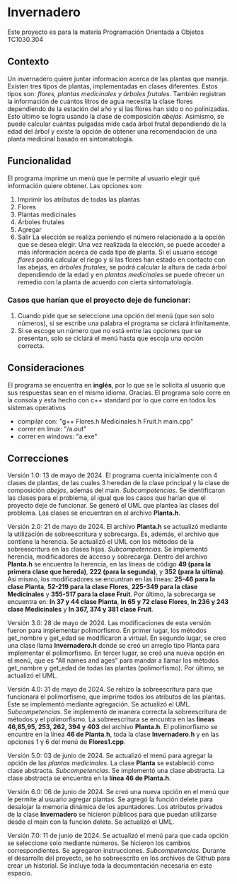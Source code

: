# Invernadero
Este proyecto es para la materia Programación Orientada a Objetos TC1030.304

## Contexto
Un invernadero quiere juntar información acerca de las plantas que maneja. Existen tres tipos de plantas, implementadas en clases diferentes. Estos tipos son: *flores, plantas medicinales y árboles frutales*. También registran la información de cuántos litros de agua necesita la clase flores dependiendo de la estación del año y si las flores han sido o no polinizadas. Esto último se logra usando la clase de composición *abejas*. Asimismo, se puede calcular cuántas pulgadas mide cada árbol frutal dependiendo de la edad del árbol y existe la opción de obtener una recomendación de una planta medicinal basado en sintomatología.

## Funcionalidad
El programa imprime un menú que le permite al usuario elegir qué información quiere obtener. Las opciones son: 
1. Imprimir los atributos de todas las plantas
2. Flores
3. Plantas medicinales
4. Árboles frutales
5. Agregar
6. Salir
La elección se realiza poniendo el número relacionado a la opción que se desea elegir. Una vez realizada la elección, se puede acceder a más información acerca de cada tipo de planta. Si el usuario escoge *flores* podrá calcular el riego y si las flores han estado en contacto con las abejas, en *árboles frutales*, se podrá calcular la altura de cada árbol dependiendo de la edad y en *plantas medicinales* se puede ofrecer un remedio con la planta de acuerdo con cierta sintomatología.
 
### Casos que harían que el proyecto deje de funcionar:
1) Cuando pide que se seleccione una opción del menú (que son solo números), si se escribe una palabra el programa se ciclará infinitamente.
2) Si se escoge un número que no está entre las opciones que se presentan, solo se ciclará el menú hasta que escoja una opción correcta.

## Consideraciones
El programa se encuentra en **inglés**, por lo que se le solicita al usuario que sus respuestas sean en el mismo idioma. Gracias.
El programa solo corre en la consola y esta hecho con c++ standard por lo que corre en todos los sistemas operativos
- compilar con: "g++ Flores.h Medicinales.h Fruit.h main.cpp"
- correr en linux: "/a.out"
- correr en windows: "a.exe"
  
## Correcciones
Versión 1.0: 13 de mayo de 2024. El programa cuenta inicialmente con 4 clases de plantas, de las cuales 3 heredan de la clase principal y la clase de composición *abejas*, además del main. *Subcompetencias*. Se identificaron las clases para el problema, al igual que los casos que harían que el proyecto deje de funcionar. Se generó el UML que plantea las clases del problema. Las clases se encuentran en el archivo **Planta.h**.

Versión 2.0: 21 de mayo de 2024. El archivo **Planta.h** se actualizó mediante la utilización de sobreescritura y sobrecarga. Es, además, el archivo que contiene la herencia. Se actualizó el UML con los métodos de la sobreescritura en las clases hijas. *Subcompetencias*. Se implementó herencia, modificadores de acceso y sobrecarga. Dentro del archivo **Planta.h** se encuentra la herencia, en las líneas de código **49 (para la primera clase que hereda)**, **222 (para la segunda)**, y **352 (para la última)**. Así mismo, los modificadores se encuntran en las líneas: **25-46 para la clase Planta**, **52-219 para la clase Flores**, **225-349 para la clase Medicinales** y **355-517 para la clase Fruit**. Por último, la sobrecarga se encuentra en: **ln 37 y 44 clase Planta**, **ln 65 y 72 clase Flores**, **ln 236 y 243 clase Medicinales** y **ln 367, 374 y 381 clase Fruit**.

Versión 3.0: 28 de mayo de 2024. Las modificaciones de esta versión fueron para implementar polimorfismo. En primer lugar, los métodos get_nombre y get_edad se modificaron a virtual. En segundo lugar, se creo una clase llama **Invernadero.h** donde se creó un arreglo tipo Planta para implementar el polimorfismo. En tercer lugar, se creó una nueva opción en el menú, que es "All names and ages" para mandar a llamar los métodos get_nombre y get_edad de todas las plantas (polimorfismo). Por último, se actualizó el UML. 

Versión 4.0: 31 de mayo de 2024. Se rehizo la sobreescritura para que funcionara el polimorfismo, que imprime todos los atributos de las plantas. Este se implementó mediante agregación. Se actualizó el UML. *Subcompetencias*. Se implementó de manera correcta la sobreescritura de métodos y el polimorfismo. La sobreescritura se encuntra en las **líneas 46,85,95, 253, 262, 394 y 403** del archivo **Planta.h**. El polimorfismo se encuntre en la línea **46 de Planta.h**, toda la clase **Invernadero.h** y en las opciones 1 y 6 del menú de **Flores1.cpp**.

Versión 5.0: 03 de junio de 2024. Se actualizó el menú para agregar la opción de las *plantas medicinales*. La clase **Planta** se estableció como clase abstracta. *Subcompetencias*.  Se implementó una clase abstracta. La clase abstracta se encuentra en la **línea 46 de Planta.h**.

Versión 6.0: 06 de junio de 2024. Se creó una nueva opción en el menú que le permite al usuario agregar plantas. Se agregó la función delete para desalojar la memoria dinámica de los apuntadores. Los atributos privados de la clase **Invernadero** se hicieron públicos para que puedan utilizarse desde el main con la función delete. Se actualizó el UML. 

Versión 7.0: 11 de junio de 2024. Se actualizó el menú para que cada opción se seleccione solo mediante números. Se hicieron los cambios correspondientes. Se agregaron instrucciones. *Subcompetencias*. Durante el desarrollo del proyecto, se ha sobreescrito en los archivos de Github para crear un historial. Se incluye toda la documentación necesaria en este espacio.
